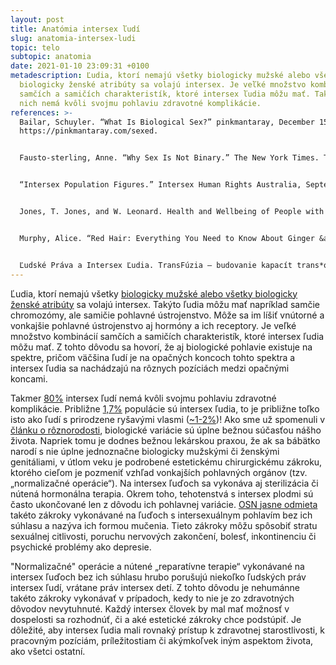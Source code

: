 ```yaml
---
layout: post
title: Anatómia intersex ľudí
slug: anatomia-intersex-ludi
topic: telo
subtopic: anatomia
date: 2021-01-10 23:09:31 +0100
metadescription: Ľudia, ktorí nemajú všetky biologicky mužské alebo všetky
  biologicky ženské atribúty sa volajú intersex. Je veľké množstvo kombinácií
  samčích a samičích charakteristík, ktoré intersex ľudia môžu mať. Takmer 80% z
  nich nemá kvôli svojmu pohlaviu zdravotné komplikácie.
references: >-
  Bailar, Schuyler. “What Is Biological Sex?” pinkmantaray, December 15, 2020.
  https://pinkmantaray.com/sexed.


  Fausto-sterling, Anne. “Why Sex Is Not Binary.” The New York Times. The New York Times, October 25, 2018. https://www.nytimes.com/2018/10/25/opinion/sex-biology-binary.html.


  “Intersex Population Figures.” Intersex Human Rights Australia, September 16, 2020. https://ihra.org.au/16601/intersex-numbers/.


  Jones, T. Jones, and W. Leonard. Health and Wellbeing of People with Intersex Variations. Melbourne, Victora: Department of Health and Human Services, 2019. <https://research-management.mq.edu.au/ws/portalfiles/portal/100001677/Health_and_wellbeing_of_people_with_intersex_variations.pdf>.


  Murphy, Alice. “Red Hair: Everything You Need to Know About Ginger &amp; Redheads.” Who, January 9, 2019. https://www.who.com.au/facts-about-red-heads-and-gingers.


  Ľudské Práva a Intersex Ľudia. TransFúzia – budovanie kapacít trans*organizácie , 2009. <http://www.transfuzia.org/gfx/administration/js/ckeditor/kcfinder/upload/file/%C4%BDudsk%C3%A9%20pr%C3%A1va%20a%20intersex%20%C4%BEudia.pdf>.
---
```

Ľudia, ktorí nemajú všetky [biologicky mužské alebo všetky biologicky ženské atribúty](https://pensive-newton-39aa56.netlify.app/pohlavna-anatomia/) sa volajú intersex. Takýto ľudia môžu mať napríklad samčie chromozómy, ale samičie pohlavné ústrojenstvo. Môže sa im líšiť vnútorné a vonkajšie pohlavné ústrojenstvo aj hormóny a ich receptory. Je veľké množstvo kombinácií samčích a samičích charakteristík, ktoré intersex ľudia môžu mať. Z tohto dôvodu sa hovorí, že aj biologické pohlavie existuje na spektre, pričom väčšina ľudí je na opačných koncoch tohto spektra a intersex ľudia sa nachádzajú na rôznych pozíciách medzi opačnými koncami.   

Takmer [80%](https://research-management.mq.edu.au/ws/portalfiles/portal/100001677/Health_and_wellbeing_of_people_with_intersex_variations.pdf) intersex ľudí nemá kvôli svojmu pohlaviu zdravotné komplikácie. Približne [1,7%](https://ihra.org.au/16601/intersex-numbers/) populácie sú intersex ľudia, to je približne toľko isto ako ľudí s prirodzene ryšavými vlasmi ([~1-2%](https://www.who.com.au/facts-about-red-heads-and-gingers))! Ako sme už spomenuli v [článku o rôznorodosti](https://pensive-newton-39aa56.netlify.app/roznorodost/), biologické variácie sú úplne bežnou súčasťou nášho života. Napriek tomu je dodnes bežnou lekárskou praxou, že ak sa bábätko narodí s nie úplne jednoznačne biologicky mužskými či ženskými genitáliami, v útlom veku je podrobené estetickému chirurgickému zákroku, ktorého cieľom je pozmeniť vzhľad vonkajších pohlavných orgánov (tzv. „normalizačné operácie“). Na intersex ľuďoch sa vykonáva aj sterilizácia či nútená hormonálna terapia. Okrem toho, tehotenstvá s intersex plodmi sú často ukončované len z dôvodu ich pohlavnej variácie. [OSN jasne odmieta](http://www.transfuzia.org/gfx/administration/js/ckeditor/kcfinder/upload/file/%C4%BDudsk%C3%A9%20pr%C3%A1va%20a%20intersex%20%C4%BEudia.pdf) takéto zákroky vykonávané na ľuďoch s intersexuálnym pohlavím bez ich súhlasu a nazýva ich formou mučenia. Tieto zákroky môžu spôsobiť stratu sexuálnej citlivosti, poruchu nervových zakončení, bolesť, inkontinenciu či psychické problémy ako depresie.

<div class='f-telo box-post'>

"Normalizačné" operácie a nútené „reparatívne terapie“ vykonávané na intersex ľuďoch bez ich súhlasu hrubo porušujú niekoľko ľudských práv intersex ľudí, vrátane práv intersex detí. Z tohto dôvodu je nehumánne takéto zákroky vykonávať v prípadoch, kedy to nie je zo zdravotných dôvodov nevytuhnuté. Každý intersex človek by mal mať možnosť v dospelosti sa rozhodnúť, či a aké estetické zákroky chce podstúpiť. Je dôležité, aby intersex ľudia mali rovnaký prístup k zdravotnej starostlivosti, k pracovným pozíciám, príležitostiam či akýmkoľvek iným aspektom života, ako všetci ostatní.

</div>